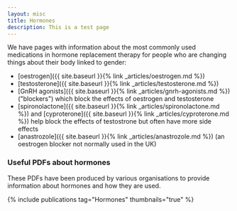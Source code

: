```yaml
---
layout: misc
title: Hormones
description: This is a test page
---
```


We have pages with information about the most commonly used medications in hormone replacement therapy for people who are changing things about their body linked to gender:

- [oestrogen]({{ site.baseurl }}{% link _articles/oestrogen.md %})
- [testosterone]({{ site.baseurl }}{% link _articles/testosterone.md %})
- [GnRH agonists]({{ site.baseurl }}{% link _articles/gnrh-agonists.md %}) ("blockers") which block the effects of oestrogen and testosterone
- [spironolactone]({{ site.baseurl }}{% link _articles/spironolactone.md %}) and [cyproterone]({{ site.baseurl }}{% link _articles/cyproterone.md %}) help block the effects of testostrone but often have more side effects
- [anastrozole]({{ site.baseurl }}{% link _articles/anastrozole.md %}) (an oestrogen blocker not normally used in the UK)

### Useful PDFs about hormones

These PDFs have been produced by various organisations to provide information about hormones and how they are used.

{% include publications tag="Hormones" thumbnails="true" %}
